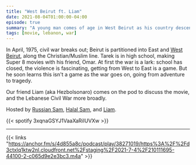 ```yaml
---
title: "West Beirut ft. Liam"
date: 2021-08-04T01:00:00-04:00
episode: true
summary: "A young man comes of age in West Beirut as his country descends into civil war"
tags: [movie, lebanon, war]
---
```


In April, 1975, civil war breaks out; Beirut is partitioned into East and [West Beirut](https://letterboxd.com/film/west-beirut/), along the Christian/Muslim line. Tarek is in high school, making Super 8 movies with his friend, Omar. At first the war is a lark: school has closed, the violence is fascinating, getting from West to East is a game. But he soon learns this isn't a game as the war goes on, going from adventure to tragedy.

Our friend Liam (aka Hezbolsonaro) comes on the pod to discuss the movie, and the Lebanese Civil War more broadly.

Hosted by [Russian Sam](https://twitter.com/reelCheburashka), [Halal Sam](https://twitter.com/halaljew), and [Liam](https://twitter.com/Hezbolsonaro).

{{< spotify 3xqnaGSYJ1VaaXaRiIUVXw >}}

---

{{< links "https://anchor.fm/s/4d855a8c/podcast/play/38271019/https%3A%2F%2Fd3ctxlq1ktw2nl.cloudfront.net%2Fstaging%2F2021-7-4%2F210111695-44100-2-c065d9e2e3bc3.m4a" >}}
